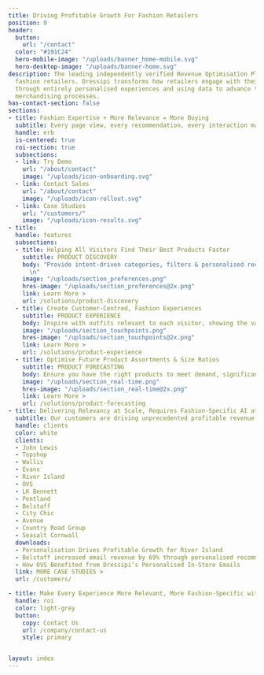 ```yaml
---
title: Driving Profitable Growth For Fashion Retailers
position: 0
header:
  button:
    url: "/contact"
  color: "#191C24"
  hero-mobile-image: "/uploads/banner_home-mobile.svg"
  hero-desktop-image: "/uploads/banner-home.svg"
description: The leading independently verified Revenue Optimisation Platform for
  fashion retailers. Dressipi transforms how retailers engage with their customers
  through entirely personalised experiences and using data to advance the buying and
  merchandising processes.
has-contact-section: false
sections:
- title: Fashion Expertise + More Relevance = More Buying
  subtitle: Every page view, every recommendation, every interaction made better
  handle: erb
  is-centered: true
  roi-section: true
  subsections:
  - link: Try Demo
    url: "/about/contact"
    image: "/uploads/icon-onboarding.svg"
  - link: Contact Sales
    url: "/about/contact"
    image: "/uploads/icon-rollout.svg"
  - link: Case Studies
    url: "/customers/"
    image: "/uploads/icon-results.svg"
- title: 
  handle: features
  subsections:
  - title: Helping All Visitors Find Their Best Products Faster
    subtitle: PRODUCT DISCOVERY 
    body: "Provide intent-driven categories, filters & personalised recommendations for first time visitors as well as repeat customers
      \n"
    image: "/uploads/section_preferences.png"
    hres-image: "/uploads/section_preferences@2x.png"
    link: Learn More >
    url: /solutions/product-discovery
  - title: Create Customer-Centred, Fashion Experiences
    subtitle: PRODUCT EXPERIENCE
    body: Inspire with outfits relevant to each visitor, showing the value of every product & how to wear your brand their way.
    image: "/uploads/section_touchpoints.png"
    hres-image: "/uploads/section_touchpoints@2x.png"
    link: Learn More >
    url: /solutions/product-experience
  - title: Optimise Future Product Assortments & Size Ratios
    subtitle: PRODUCT FORECASTING
    body: Ensure you have the right products to meet demand, significantly reducing overstock & discounting.
    image: "/uploads/section_real-time.png"
    hres-image: "/uploads/section_real-time@2x.png"
    link: Learn More >
    url: /solutions/product-forecasting
- title: Delivering Relevancy at Scale, Requires Fashion-Specific AI at Scale
  subtitle: Our customers are driving unprecedented profitable revenue growth, cost savings, improved customer experiences and loyalty across their business.
  handle: clients
  color: white
  clients:
  - John Lewis
  - Topshop
  - Wallis
  - Evans
  - River Island
  - OVS
  - LK Bennett
  - Pentland
  - Belstaff
  - City Chic
  - Avenue
  - Country Road Group
  - Seasalt Cornwall
  downloads:
  - Personalisation Drives Profitable Growth for River Island
  - Belstaff increased email revenue by 69% through personalised recommendations
  - How OVS Benefited from Dressipi’s Personalised In-Store Emails
  link: MORE CASE STUDIES >
  url: /customers/

- title: Make Every Experience More Relevant, More Fashion-Specific with Dressipi
  handle: roi
  color: light-grey 
  button:
    copy: Contact Us
    url: /company/contact-us
    style: primary


layout: index
---
```


